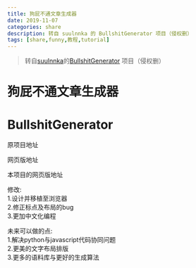 ```yaml
---
title: 狗屁不通文章生成器
date: 2019-11-07
categories: share
description: 转自 suulnnka 的 BullshitGenerator 项目（侵权删）
tags: [share,funny,教程,tutorial]
---
```


> 转自[suulnnka](https://github.com/suulnnka)的[BullshitGenerator](https://github.com/suulnnka/BullshitGenerator) 项目（侵权删）

# 狗屁不通文章生成器
# BullshitGenerator

原项目地址 [](https://github.com/menzi11/BullshitGenerator)

网页版地址 [](https://suulnnka.github.io/BullshitGenerator/index.html)

本项目的网页版地址 [](https://xrp001.github.io/BullshitGenerator)

修改:  
1.设计并移植至浏览器  
2.修正标点及布局的bug  
3.更加中文化编程  

未来可以做的点:  
1.解决python与javascript代码协同问题  
2.更美的文字布局排版  
3.更多的语料库与更好的生成算法  
